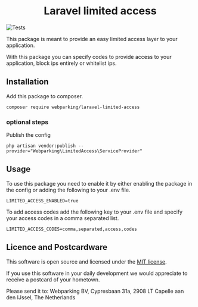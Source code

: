 <h1 align="center">
  Laravel limited access
</h1>

![Tests](https://github.com/webparking/laravel-limited-access/workflows/Tests/badge.svg)

This package is meant to provide an easy limited access layer to your application.

With this package you can specify codes to provide access to your application, block ips entirely or whitelist ips.

## Installation
Add this package to composer.

```shell script
composer require webparking/laravel-limited-access
```

### optional steps
Publish the config
```shell script
php artisan vendor:publish --provider="Webparking\LimitedAccess\ServiceProvider"
```

## Usage
To use this package you need to enable it by either enabling the package in the config or adding the following to your .env file.
```dotenv
LIMITED_ACCESS_ENABLED=true
```

To add access codes add the following key to your .env file and specify your access codes in a comma separated list.
```dotenv
LIMITED_ACCESS_CODES=comma,separated,access,codes
```

## Licence and Postcardware
This software is open source and licensed under the [MIT license](LICENSE.md).

If you use this software in your daily development we would appreciate to receive a postcard of your hometown. 

Please send it to: Webparking BV, Cypresbaan 31a, 2908 LT Capelle aan den IJssel, The Netherlands
